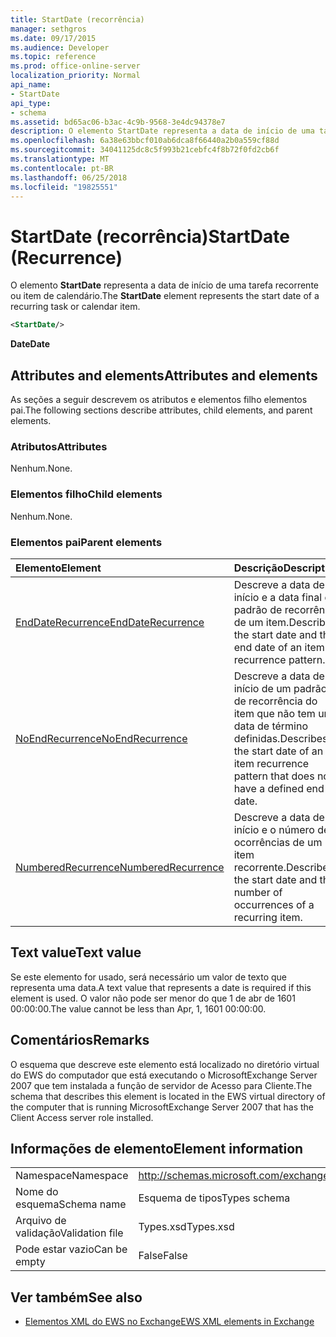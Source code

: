 ```yaml
---
title: StartDate (recorrência)
manager: sethgros
ms.date: 09/17/2015
ms.audience: Developer
ms.topic: reference
ms.prod: office-online-server
localization_priority: Normal
api_name:
- StartDate
api_type:
- schema
ms.assetid: bd65ac06-b3ac-4c9b-9568-3e4dc94378e7
description: O elemento StartDate representa a data de início de uma tarefa recorrente ou item de calendário.
ms.openlocfilehash: 6a38e63bbcf010ab6dca8f66440a2b0a559cf88d
ms.sourcegitcommit: 34041125dc8c5f993b21cebfc4f8b72f0fd2cb6f
ms.translationtype: MT
ms.contentlocale: pt-BR
ms.lasthandoff: 06/25/2018
ms.locfileid: "19825551"
---
```

# <a name="startdate-recurrence"></a><span data-ttu-id="0fa18-103">StartDate (recorrência)</span><span class="sxs-lookup"><span data-stu-id="0fa18-103">StartDate (Recurrence)</span></span>

<span data-ttu-id="0fa18-104">O elemento **StartDate** representa a data de início de uma tarefa recorrente ou item de calendário.</span><span class="sxs-lookup"><span data-stu-id="0fa18-104">The **StartDate** element represents the start date of a recurring task or calendar item.</span></span> 
  
```xml
<StartDate/>
```

<span data-ttu-id="0fa18-105">**Date**</span><span class="sxs-lookup"><span data-stu-id="0fa18-105">**Date**</span></span>

## <a name="attributes-and-elements"></a><span data-ttu-id="0fa18-106">Attributes and elements</span><span class="sxs-lookup"><span data-stu-id="0fa18-106">Attributes and elements</span></span>

<span data-ttu-id="0fa18-107">As seções a seguir descrevem os atributos e elementos filho elementos pai.</span><span class="sxs-lookup"><span data-stu-id="0fa18-107">The following sections describe attributes, child elements, and parent elements.</span></span>
  
### <a name="attributes"></a><span data-ttu-id="0fa18-108">Atributos</span><span class="sxs-lookup"><span data-stu-id="0fa18-108">Attributes</span></span>

<span data-ttu-id="0fa18-109">Nenhum.</span><span class="sxs-lookup"><span data-stu-id="0fa18-109">None.</span></span>
  
### <a name="child-elements"></a><span data-ttu-id="0fa18-110">Elementos filho</span><span class="sxs-lookup"><span data-stu-id="0fa18-110">Child elements</span></span>

<span data-ttu-id="0fa18-111">Nenhum.</span><span class="sxs-lookup"><span data-stu-id="0fa18-111">None.</span></span>
  
### <a name="parent-elements"></a><span data-ttu-id="0fa18-112">Elementos pai</span><span class="sxs-lookup"><span data-stu-id="0fa18-112">Parent elements</span></span>

|<span data-ttu-id="0fa18-113">**Elemento**</span><span class="sxs-lookup"><span data-stu-id="0fa18-113">**Element**</span></span>|<span data-ttu-id="0fa18-114">**Descrição**</span><span class="sxs-lookup"><span data-stu-id="0fa18-114">**Description**</span></span>|
|:-----|:-----|
|[<span data-ttu-id="0fa18-115">EndDateRecurrence</span><span class="sxs-lookup"><span data-stu-id="0fa18-115">EndDateRecurrence</span></span>](enddaterecurrence.md) <br/> |<span data-ttu-id="0fa18-116">Descreve a data de início e a data final do padrão de recorrência de um item.</span><span class="sxs-lookup"><span data-stu-id="0fa18-116">Describes the start date and the end date of an item recurrence pattern.</span></span>  <br/> |
|[<span data-ttu-id="0fa18-117">NoEndRecurrence</span><span class="sxs-lookup"><span data-stu-id="0fa18-117">NoEndRecurrence</span></span>](noendrecurrence.md) <br/> |<span data-ttu-id="0fa18-118">Descreve a data de início de um padrão de recorrência do item que não tem uma data de término definidas.</span><span class="sxs-lookup"><span data-stu-id="0fa18-118">Describes the start date of an item recurrence pattern that does not have a defined end date.</span></span>  <br/> |
|[<span data-ttu-id="0fa18-119">NumberedRecurrence</span><span class="sxs-lookup"><span data-stu-id="0fa18-119">NumberedRecurrence</span></span>](numberedrecurrence.md) <br/> |<span data-ttu-id="0fa18-120">Descreve a data de início e o número de ocorrências de um item recorrente.</span><span class="sxs-lookup"><span data-stu-id="0fa18-120">Describes the start date and the number of occurrences of a recurring item.</span></span>  <br/> |
   
## <a name="text-value"></a><span data-ttu-id="0fa18-121">Text value</span><span class="sxs-lookup"><span data-stu-id="0fa18-121">Text value</span></span>

<span data-ttu-id="0fa18-122">Se este elemento for usado, será necessário um valor de texto que representa uma data.</span><span class="sxs-lookup"><span data-stu-id="0fa18-122">A text value that represents a date is required if this element is used.</span></span> <span data-ttu-id="0fa18-123">O valor não pode ser menor do que 1 de abr de 1601 00:00:00.</span><span class="sxs-lookup"><span data-stu-id="0fa18-123">The value cannot be less than Apr, 1, 1601 00:00:00.</span></span>
  
## <a name="remarks"></a><span data-ttu-id="0fa18-124">Comentários</span><span class="sxs-lookup"><span data-stu-id="0fa18-124">Remarks</span></span>

<span data-ttu-id="0fa18-125">O esquema que descreve este elemento está localizado no diretório virtual do EWS do computador que está executando o MicrosoftExchange Server 2007 que tem instalada a função de servidor de Acesso para Cliente.</span><span class="sxs-lookup"><span data-stu-id="0fa18-125">The schema that describes this element is located in the EWS virtual directory of the computer that is running MicrosoftExchange Server 2007 that has the Client Access server role installed.</span></span>
  
## <a name="element-information"></a><span data-ttu-id="0fa18-126">Informações de elemento</span><span class="sxs-lookup"><span data-stu-id="0fa18-126">Element information</span></span>

|||
|:-----|:-----|
|<span data-ttu-id="0fa18-127">Namespace</span><span class="sxs-lookup"><span data-stu-id="0fa18-127">Namespace</span></span>  <br/> |http://schemas.microsoft.com/exchange/services/2006/types  <br/> |
|<span data-ttu-id="0fa18-128">Nome do esquema</span><span class="sxs-lookup"><span data-stu-id="0fa18-128">Schema name</span></span>  <br/> |<span data-ttu-id="0fa18-129">Esquema de tipos</span><span class="sxs-lookup"><span data-stu-id="0fa18-129">Types schema</span></span>  <br/> |
|<span data-ttu-id="0fa18-130">Arquivo de validação</span><span class="sxs-lookup"><span data-stu-id="0fa18-130">Validation file</span></span>  <br/> |<span data-ttu-id="0fa18-131">Types.xsd</span><span class="sxs-lookup"><span data-stu-id="0fa18-131">Types.xsd</span></span>  <br/> |
|<span data-ttu-id="0fa18-132">Pode estar vazio</span><span class="sxs-lookup"><span data-stu-id="0fa18-132">Can be empty</span></span>  <br/> |<span data-ttu-id="0fa18-133">False</span><span class="sxs-lookup"><span data-stu-id="0fa18-133">False</span></span>  <br/> |
   
## <a name="see-also"></a><span data-ttu-id="0fa18-134">Ver também</span><span class="sxs-lookup"><span data-stu-id="0fa18-134">See also</span></span>

- [<span data-ttu-id="0fa18-135">Elementos XML do EWS no Exchange</span><span class="sxs-lookup"><span data-stu-id="0fa18-135">EWS XML elements in Exchange</span></span>](ews-xml-elements-in-exchange.md)

